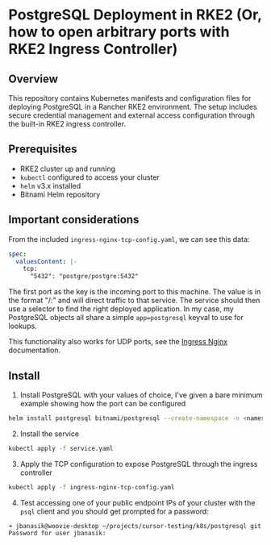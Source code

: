 # PostgreSQL Deployment in RKE2 (Or, how to open arbitrary ports with RKE2 Ingress Controller)

## Overview

This repository contains Kubernetes manifests and configuration files for deploying PostgreSQL in a Rancher RKE2 environment. The setup includes secure credential management and external access configuration through the built-in RKE2 ingress controller.

## Prerequisites

- RKE2 cluster up and running
- `kubectl` configured to access your cluster
- `helm` v3.x installed
- Bitnami Helm repository

## Important considerations

From the included `ingress-nginx-tcp-config.yaml`, we can see this data:

```yaml
spec:
  valuesContent: |-
    tcp:
      "5432": "postgre/postgre:5432" 
```

The first port as the key is the incoming port to this machine. The value is in the format "<namespace>/<service>:<port>" and will direct traffic to that service. The service should then use a selector to find the right deployed application. In my case, my PostgreSQL objects all share a simple `app=postgresql` keyval to use for lookups.

This functionality also works for UDP ports, see the [Ingress Nginx](https://kubernetes.github.io/ingress-nginx/user-guide/exposing-tcp-udp-services/) documentation.

## Install

1. Install PostgreSQL with your values of choice, I've given a bare minimum example showing how the port can be configured

```bash
helm install postgresql bitnami/postgresql --create-namespace -n <namespace> --values values.yaml
```

2. Install the service

```bash
kubectl apply -f service.yaml
```

3. Apply the TCP configuration to expose PostgreSQL through the ingress controller

```bash
kubectl apply -f ingress-nginx-tcp-config.yaml
```

4. Test accessing one of your public endpoint IPs of your cluster with the `psql` client and you should get prompted for a password:

```bash
➜ jbanasik@woovie-desktop ~/projects/cursor-testing/k8s/postgresql git:(main) ✗ psql -h postgres.woovie.net
Password for user jbanasik:
```
